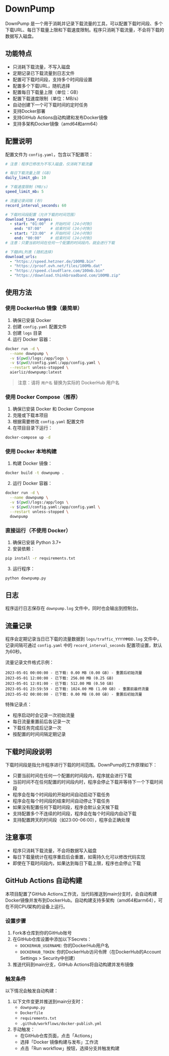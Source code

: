 # DownPump

DownPump 是一个用于消耗并记录下载流量的工具，可以配置下载时间段、多个下载URL、每日下载量上限和下载速度限制。程序只消耗下载流量，不会将下载的数据写入磁盘。

## 功能特点

- 只消耗下载流量，不写入磁盘
- 定期记录已下载流量到日志文件
- 配置可下载时间段，支持多个时间段设置
- 配置多个下载URL，随机选择
- 配置每日下载量上限（单位：GB）
- 配置下载速度限制（单位：MB/s）
- 自动创建下一个可下载时间的定时任务
- 支持Docker部署
- 支持GitHub Actions自动构建和发布Docker镜像
- 支持多架构Docker镜像（amd64和arm64）

## 配置说明

配置文件为 `config.yaml`，包含以下配置项：

```yaml
# 注意：程序已修改为不写入磁盘，仅消耗下载流量

# 每日下载流量上限 (GB)
daily_limit_gb: 10

# 下载速度限制 (MB/s)
speed_limit_mb: 5

# 流量记录间隔 (秒)
record_interval_seconds: 60

# 下载时间段配置（允许下载的时间范围）
download_time_ranges:
  - start: "01:00"  # 开始时间 (24小时制)
    end: "07:00"    # 结束时间 (24小时制)
  - start: "23:00"  # 开始时间 (24小时制)
    end: "00:00"    # 结束时间 (24小时制)
# 注意：只要当前时间在任何一个配置的时间段内，就会进行下载

# 下载URL列表 (随机选择)
download_urls:
  - "https://speed.hetzner.de/100MB.bin"
  - "https://proof.ovh.net/files/100Mb.dat"
  - "https://speed.cloudflare.com/100mb.bin"
  - "https://download.thinkbroadband.com/100MB.zip"
```

## 使用方法

### 使用 DockerHub 镜像（最简单）

1. 确保已安装 Docker
2. 创建 `config.yaml` 配置文件
3. 创建 `logs` 目录
4. 运行 Docker 容器：

```bash
docker run -d \
  --name downpump \
  -v $(pwd)/logs:/app/logs \
  -v $(pwd)/config.yaml:/app/config.yaml \
  --restart unless-stopped \
  aierliz/downpump:latest
```

> 注意：请将 `用户名` 替换为实际的 DockerHub 用户名

### 使用 Docker Compose（推荐）

1. 确保已安装 Docker 和 Docker Compose
2. 克隆或下载本项目
3. 根据需要修改 `config.yaml` 配置文件
4. 在项目目录下运行：

```bash
docker-compose up -d
```

### 使用 Docker 本地构建

1. 构建 Docker 镜像：

```bash
docker build -t downpump .
```

2. 运行 Docker 容器：

```bash
docker run -d \
  --name downpump \
  -v $(pwd)/logs:/app/logs \
  -v $(pwd)/config.yaml:/app/config.yaml \
  --restart unless-stopped \
  downpump
```

### 直接运行（不使用 Docker）

1. 确保已安装 Python 3.7+
2. 安装依赖：

```bash
pip install -r requirements.txt
```

3. 运行程序：

```bash
python downpump.py
```

## 日志

程序运行日志保存在 `downpump.log` 文件中，同时也会输出到控制台。

## 流量记录

程序会定期记录当日已下载的流量数据到 `logs/traffic_YYYYMMDD.log` 文件中，记录间隔可通过 `config.yaml` 中的 `record_interval_seconds` 配置项设置，默认为60秒。

流量记录文件格式示例：
```
2023-05-01 00:00:00 - 已下载: 0.00 MB (0.00 GB) - 重置后初始流量
2023-05-01 12:00:00 - 已下载: 256.00 MB (0.25 GB)
2023-05-01 12:01:00 - 已下载: 512.00 MB (0.50 GB)
2023-05-01 23:59:59 - 已下载: 1024.00 MB (1.00 GB) - 重置前最终流量
2023-05-02 00:00:00 - 已下载: 0.00 MB (0.00 GB) - 重置后初始流量
```

特殊记录点：
- 程序启动时会记录一次初始流量
- 每日流量重置前后各记录一次
- 下载任务完成后记录一次
- 按配置的时间间隔定期记录

## 下载时间段说明

下载时间段是指允许程序进行下载的时间范围。DownPump的工作原理如下：

- 只要当前时间在任何一个配置的时间段内，程序就会进行下载
- 当前时间不在任何配置的时间段内时，程序会停止下载并等待下一个下载时间段
- 程序会在每个时间段的开始时间自动启动下载任务
- 程序会在每个时间段的结束时间自动停止下载任务
- 如果没有配置任何下载时间段，程序会默认全天候下载
- 支持配置多个不连续的时间段，程序会在每个时间段内自动下载
- 支持配置跨天的时间段（如23:00-06:00），程序会正确处理

## 注意事项

- 程序只消耗下载流量，不会将数据写入磁盘
- 每日下载量统计在程序重启后会重置，如需持久化可以修改代码实现
- 即使在下载时间段内，如果达到每日下载上限，程序也会停止下载

## GitHub Actions 自动构建

本项目配置了GitHub Actions工作流，当代码推送到main分支时，会自动构建Docker镜像并发布到DockerHub。自动构建支持多架构（amd64和arm64），可在不同CPU架构的设备上运行。

### 设置步骤

1. Fork本仓库到你的GitHub账号
2. 在GitHub仓库设置中添加以下Secrets：
   - `DOCKERHUB_USERNAME`: 你的DockerHub用户名
   - `DOCKERHUB_TOKEN`: 你的DockerHub访问令牌（在DockerHub的Account Settings > Security中创建）
3. 推送代码到main分支，GitHub Actions将自动构建并发布镜像

### 触发条件

以下情况会触发自动构建：
1. 以下文件变更并推送到main分支时：
   - `downpump.py`
   - `Dockerfile`
   - `requirements.txt`
   - `.github/workflows/docker-publish.yml`
2. 手动触发：
   - 在GitHub仓库页面，点击「Actions」
   - 选择「Docker 镜像构建与发布」工作流
   - 点击「Run workflow」按钮，选择分支并触发构建
